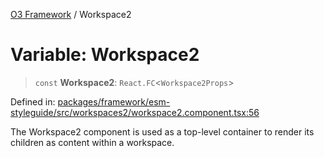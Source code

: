 [O3 Framework](../API.md) / Workspace2

# Variable: Workspace2

> `const` **Workspace2**: `React.FC`\<`Workspace2Props`\>

Defined in: [packages/framework/esm-styleguide/src/workspaces2/workspace2.component.tsx:56](https://github.com/openmrs/openmrs-esm-core/blob/main/packages/framework/esm-styleguide/src/workspaces2/workspace2.component.tsx#L56)

The Workspace2 component is used as a top-level container to render
its children as content within a workspace.
